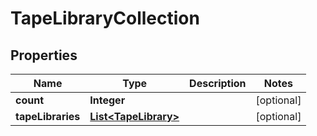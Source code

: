 
# TapeLibraryCollection

## Properties
Name | Type | Description | Notes
------------ | ------------- | ------------- | -------------
**count** | **Integer** |  |  [optional]
**tapeLibraries** | [**List&lt;TapeLibrary&gt;**](TapeLibrary.md) |  |  [optional]



